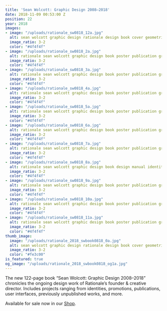```yaml
---
title: 'Sean Wolcott: Graphic Design 2008–2018'
date: 2018-11-09 00:53:00 Z
position: 22
year: 2018
images:
- image: "/uploads/rationale_sw0818_12a.jpg"
  alt: sean wolcott graphic design rationale design book cover geometric diamond stripe
  image_ratio: 3-2
  color: "#4f4f4f"
- image: "/uploads/rationale_sw0818_2a.jpg"
  alt: rationale sean wolcott graphic design book poster publication graphic design
  image_ratio: 3-2
  color: "#4f4f4f"
- image: "/uploads/rationale_sw0818_3a.jpg"
  alt: rationale sean wolcott graphic design book poster publication graphic design
  image_ratio: 3-2
  color: "#4f4f4f"
- image: "/uploads/rationale_sw0818_4a.jpg"
  alt: rationale sean wolcott graphic design book poster publication graphic design
  image_ratio: 3-2
  color: "#4f4f4f"
- image: "/uploads/rationale_sw0818_5a.jpg"
  alt: rationale sean wolcott graphic design book poster publication graphic design
  image_ratio: 3-2
  color: "#4f4f4f"
- image: "/uploads/rationale_sw0818_6a.jpg"
  alt: rationale sean wolcott graphic design book poster publication graphic design
  image_ratio: 3-2
  color: "#4f4f4f"
- image: "/uploads/rationale_sw0818_7a.jpg"
  alt: rationale sean wolcott graphic design book poster publication graphic design
  image_ratio: 3-2
  color: "#4f4f4f"
- image: "/uploads/rationale_sw0818_8a.jpg"
  alt: rationale sean wolcott graphic design book design manual identity guidelines
  image_ratio: 3-2
  color: "#4f4f4f"
- image: "/uploads/rationale_sw0818_9a.jpg"
  alt: rationale sean wolcott graphic design book poster publication graphic design
  image_ratio: 3-2
  color: "#4f4f4f"
- image: "/uploads/rationale_sw0818_10a.jpg"
  alt: rationale sean wolcott graphic design book poster publication graphic design
  image_ratio: 3-2
  color: "#4f4f4f"
- image: "/uploads/rationale_sw0818_11a.jpg"
  alt: rationale sean wolcott graphic design book poster publication graphic design
  image_ratio: 3-2
  color: "#4f4f4f"
thumb_image:
  image: "/uploads/rationale_2018_swbook0818_0a.jpg"
  alt: sean wolcott graphic design rationale design book cover geometric diamond stripe
  image_ratio: 3-2
  color: "#fe3c00"
is_featured: true
og_image: "/uploads/rationale_2018_swbook0818_og1a.jpg"
---
```


The new 122-page book “Sean Wolcott: Graphic Design 2008–2018” chronicles the ongoing design work of Rationale’s founder & creative director. Includes projects ranging from identities, promotions, publications, user interfaces, previously unpublished works, and more.

Available for sale now in our [Shop](https://rationale-design.com/shop/sean-wolcott-graphic-design/).